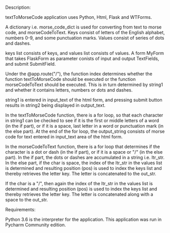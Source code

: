 
Description:

textToMorseCode application uses Python, Html, Flask and WTForms.

A dictionary i.e. morse_code_dict is used for converting from text to morse code, and morseCodeToText.
Keys consist of letters of the English alphabet, numbers 0-9, and some punctuation marks.
Values consist of series of dots and dashes.

keys list consists of keys, and values list consists of values. A form MyForm that takes FlaskForm as parameter
conists of input and output TextFields, and submit SubmitField.

Under the @app.route("/"), the function index determines whether the function textToMorseCode should be executed
or the function morseCodeToText should be executed. This is in turn determined by string1 and whether it contains
letters, numbers or dots and dashes.

string1 is entered in input_text of the html form, and pressing submit button results in string2 being displayed 
in output_text.

In the textToMorseCode function, there is a for loop, so that each character in string1 can be checked to see if it
is the first or middle letters of a word (in the if part), or if it is a space, last letter in a word or punctuation 
mark (in the else part). At the end of the for loop, the output_string consists of morse code for text entered in
input_text area of the html form.

In the morseCodeToText function, there is a for loop that determines if the character is a dot or dash (in the if part),
or if it is a space or "/" (in the else part).
In the if part, the dots or dashes are accumulated in a string i.e. ltr_str. In the else part, if the char is space,
the index of the ltr_str in the values list is determined and resulting position (pos) is used to index the keys list
and thereby retrieves the letter key. The letter is concatenated to the out_str. 

If the char is a "/", then again the index of the ltr_str in the values list is determined and resulting position (pos) 
is used to index the keys list and thereby retrieves the letter key. The letter is concatenated along with a space to
the out_str.

Requirements:

Python 3.6 is the interpreter for the application. This application was run in Pycharm Community edition.